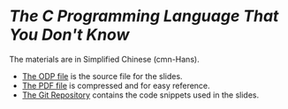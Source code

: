 # _The C Programming Language That You Don't Know_

The materials are in Simplified Chinese (cmn-Hans).

- [The ODP file](tcpltydk.odp) is the source file for the slides.
- [The PDF file](tcpltydk.pdf) is compressed and for easy reference.
- [The Git Repository](tcpltydn) contains the code snippets used in the slides.
